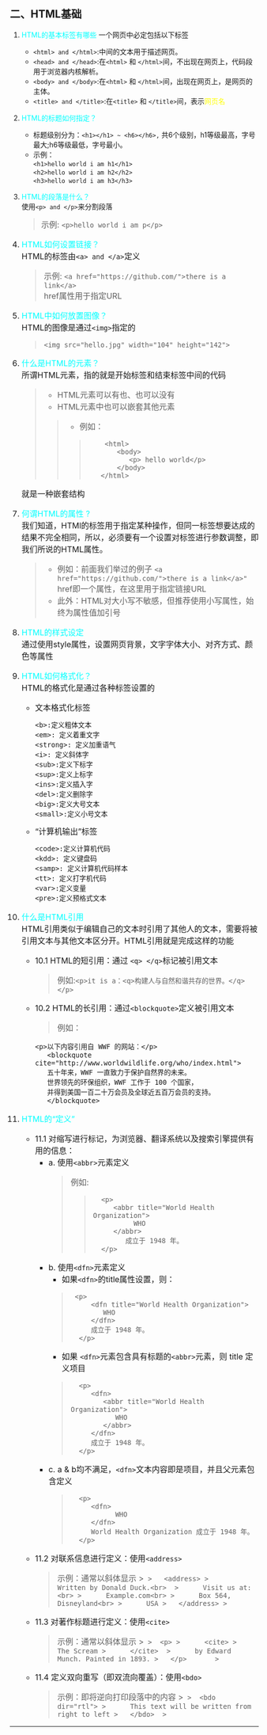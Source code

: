 ## **二、HTML基础**

1. <font color="Aqua"><stong>HTML的基本标签有哪些</stong></font>
   一个网页中必定包括以下标签
   - `<html> and </html>`:中间的文本用于描述网页。
   - `<head> and </head>`:在`<html>` 和 `</html>`间，不出现在网页上，代码段用于浏览器内核解析。
   - `<body> and </body>`:在`<html>` 和 `</html>`间，出现在网页上，是网页的主体。
   - `<title> and </title>`:在`<title>` 和 `</title>`间，表示<font color="yellow">网页名</font>
   
2. <font color="Aqua"><stong>HTML的标题如何指定？</stong></font><br>
   - 标题级别分为：`<h1></h1> ~ <h6></h6>,`
共6个级别，h1等级最高，字号最大;h6等级最低，字号最小。</br>
   - 示例：   
    `<h1>hello world i am h1</h1>`<br>
    `<h2>hello world i am h2</h2>`<br>
    `<h3>hello world i am h3</h3>`<br>
3. <font color="Aqua"><stong>HTML的段落是什么？</stong></font><br>
   使用`<p> and </p>`来分割段落
   > <font size="3">示例: 
   `<p>hello world i am p</p>`
   </fnot>
4. <font color="Aqua"><stong>HTML如何设置链接？</stong></font><br>
   HTML的标签由`<a> and </a>`定义
   > <font size="3">示例:
   `<a href="https://github.com/">there is a link</a>`  
   href属性用于指定URL</font>
5. <font color="Aqua"><stong>HTML中如何放置图像？</stong></font><br>
   HTML的图像是通过`<img>`指定的
   > `<img src="hello.jpg" width="104" height="142">`
6. <font color="Aqua"><stong>什么是HTML的元素？</stong></font><br>
   所谓HTML元素，指的就是开始标签和结束标签中间的代码
   > - HTML元素可以有也、也可以没有<br>
   > - HTML元素中也可以嵌套其他元素
    >>- 例如：<br>
      >>>  ```
      >>>      <html>
      >>>         <body>
      >>>            <p> hello world</p> 
      >>>         </body>
      >>>     </html>
      >>>   ```
   就是一种嵌套结构
7. <font color="Aqua"><stong>何谓HTML的属性 ?</stong></font><br>
   我们知道，HTMl的标签用于指定某种操作，但同一标签想要达成的结果不完全相同，所以，必须要有一个设置对标签进行参数调整，即我们所说的HTML属性。
   > - <font size="3">例如：前面我们举过的例子
      ` <a href="https://github.com/">there is a link</a>" `
      <br>href即一个属性，在这里用于指定链接URL  
   > - 此外：HTML对大小写不敏感，但推荐使用小写属性，始终为属性值加引号</font>
8. <font color="Aqua"><stong>HTML的样式设定</stong></font><br>
   通过使用style属性，设置网页背景，文字字体大小、对齐方式、颜色等属性
9. <font color="Aqua"><stong>HTML如何格式化？</stong></font><br>
   HTML的格式化是通过各种标签设置的
   - 文本格式化标签  
      ```
      <b>:定义粗体文本
      <em>: 定义着重文字
      <strong>: 定义加重语气
      <i>: 定义斜体字
      <sub>:定义下标字
      <sup>:定义上标字
      <ins>:定义插入字
      <del>:定义删除字
      <big>:定义大号文本 
      <small>:定义小号文本
      ```
   - “计算机输出”标签
      ```
      <code>:定义计算机代码
      <kdd>: 定义键盘码
      <samp>: 定义计算机代码样本
      <tt>: 定义打字机代码
      <var>:定义变量
      <pre>:定义预格式文本
      ```

10. <font color="Aqua"><stong>什么是HTML引用</stong></font><br>
   HTML引用类似于编辑自己的文本时引用了其他人的文本，需要将被引用文本与其他文本区分开。HTML引用就是完成这样的功能
       - 10.1 HTML的短引用：通过 `<q> </q>`标记被引用文本  
         > 例如:`<p>it is a：<q>构建人与自然和谐共存的世界。</q></p>`
       - 10.2 HTML的长引用：通过`<blockquote>`定义被引用文本
         > 例如：
         ```
         <p>以下内容引用自 WWF 的网站：</p>
            <blockquote cite="http://www.worldwildlife.org/who/index.html">
            五十年来，WWF 一直致力于保护自然界的未来。
            世界领先的环保组织，WWF 工作于 100 个国家，
            并得到美国一百二十万会员及全球近五百万会员的支持。
            </blockquote>
         ```
11. <font color="Aqua"><stong>HTML的“定义”</stong></font><br>
      - 11.1 对缩写进行标记，为浏览器、翻译系统以及搜索引擎提供有用的信息：
         - a. 使用`<abbr>`元素定义
            > 例如:  
            >>```
            >>   <p>
            >>      <abbr title="World Health Organization">
            >>           WHO
            >>      </abbr> 
            >>         成立于 1948 年。
            >>   </p>
            >>```
         - b. 使用`<dfn>`元素定义
            - 如果`<dfn>`的title属性设置，则：
            > ```
            >  <p>
            >      <dfn title="World Health Organization">
            >         WHO
            >      </dfn>
            >      成立于 1948 年。
            >   </p>   
            > ```
            - 如果 `<dfn>`元素包含具有标题的`<abbr>`元素，则 title 定义项目
            >```
            >   <p>
            >      <dfn>
            >         <abbr title="World Health Organization">
            >            WHO
            >         </abbr>
            >      </dfn> 
            >      成立于 1948 年。
            >   </p>
            >```
         - c. a & b均不满足，`<dfn>`文本内容即是项目，并且父元素包含定义
            >```
            >   <p>
            >      <dfn>
            >            WHO
            >      </dfn> 
            >      World Health Organization 成立于 1948 年。
            >   </p>
            >```
      - 11.2 对联系信息进行定义：使用`<address>`
         > 示例：通常以斜体显示
            >```
            >   <address>
            >      Written by Donald Duck.<br> 
            >      Visit us at:<br>
            >      Example.com<br>
            >      Box 564, Disneyland<br>
            >      USA
            >   </address>
            >```
      - 11.3 对著作标题进行定义：使用`<cite>`
         > 示例：通常以斜体显示
            >```
            >  <p>
            >      <cite>
            >         The Scream
            >      </cite> 
            >      by Edward Munch. Painted in 1893.
            >   </p>      
            >```
      - 11.4 定义双向重写（即双流向覆盖）：使用`<bdo>`
         > 示例：即将逆向打印段落中的内容
            >```
            >  <bdo dir="rtl">
            >      This text will be written from right to left
            >   </bdo> 
            >```
---------------



